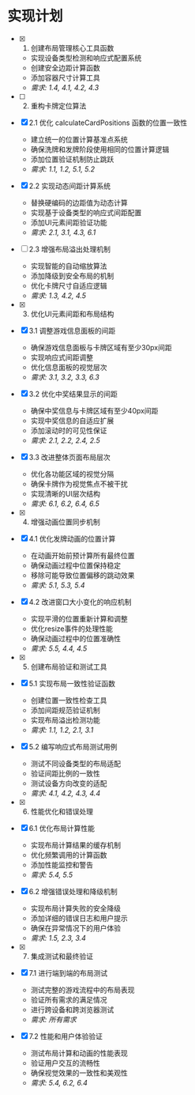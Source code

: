 # 实现计划

- [x] 1. 创建布局管理核心工具函数











  - 实现设备类型检测和响应式配置系统
  - 创建安全边距计算函数
  - 添加容器尺寸计算工具
  - _需求: 1.4, 4.1, 4.2, 4.3_

- [ ] 2. 重构卡牌定位算法
- [x] 2.1 优化 calculateCardPositions 函数的位置一致性



  - 建立统一的位置计算基准点系统
  - 确保洗牌和发牌阶段使用相同的位置计算逻辑
  - 添加位置验证机制防止跳跃
  - _需求: 1.1, 1.2, 5.1, 5.2_

- [x] 2.2 实现动态间距计算系统






  - 替换硬编码的边距值为动态计算
  - 实现基于设备类型的响应式间距配置
  - 添加UI元素间距验证功能
  - _需求: 2.1, 3.1, 4.3, 6.1_

- [ ] 2.3 增强布局溢出处理机制
  - 实现智能的自动缩放算法
  - 添加降级到安全布局的机制
  - 优化卡牌尺寸自适应逻辑
  - _需求: 1.3, 4.2, 4.5_

- [x] 3. 优化UI元素间距和布局结构





- [x] 3.1 调整游戏信息面板的间距



  - 确保游戏信息面板与卡牌区域有至少30px间距
  - 实现响应式间距调整
  - 优化信息面板的视觉层次
  - _需求: 3.1, 3.2, 3.3, 6.3_

- [x] 3.2 优化中奖结果显示的间距



  - 确保中奖信息与卡牌区域有至少40px间距
  - 实现中奖信息的自适应扩展
  - 添加滚动时的可见性保证
  - _需求: 2.1, 2.2, 2.4, 2.5_

- [x] 3.3 改进整体页面布局层次


  - 优化各功能区域的视觉分隔
  - 确保卡牌作为视觉焦点不被干扰
  - 实现清晰的UI层次结构
  - _需求: 6.1, 6.2, 6.4, 6.5_

- [x] 4. 增强动画位置同步机制





- [x] 4.1 优化发牌动画的位置计算



  - 在动画开始前预计算所有最终位置
  - 确保动画过程中位置保持稳定
  - 移除可能导致位置偏移的跳动效果
  - _需求: 5.1, 5.3, 5.4_

- [x] 4.2 改进窗口大小变化的响应机制






  - 实现平滑的位置重新计算和调整
  - 优化resize事件的处理性能
  - 确保动画过程中的位置准确性
  - _需求: 5.5, 4.4, 4.5_

- [x] 5. 创建布局验证和测试工具




- [x] 5.1 实现布局一致性验证函数



  - 创建位置一致性检查工具
  - 添加间距规范验证机制
  - 实现布局溢出检测功能
  - _需求: 1.1, 1.2, 2.1, 3.1_

- [x] 5.2 编写响应式布局测试用例


  - 测试不同设备类型的布局适配
  - 验证间距比例的一致性
  - 测试设备方向改变的适配
  - _需求: 4.1, 4.2, 4.3, 4.4_

- [x] 6. 性能优化和错误处理













- [x] 6.1 优化布局计算性能







  - 实现布局计算结果的缓存机制
  - 优化频繁调用的计算函数
  - 添加性能监控和警告
  - _需求: 5.4, 5.5_

- [x] 6.2 增强错误处理和降级机制



  - 实现布局计算失败的安全降级
  - 添加详细的错误日志和用户提示
  - 确保在异常情况下的用户体验
  - _需求: 1.5, 2.3, 3.4_

- [x] 7. 集成测试和最终验证





- [x] 7.1 进行端到端的布局测试



  - 测试完整的游戏流程中的布局表现
  - 验证所有需求的满足情况
  - 进行跨设备和跨浏览器测试
  - _需求: 所有需求_

- [x] 7.2 性能和用户体验验证


  - 测试布局计算和动画的性能表现
  - 验证用户交互的流畅性
  - 确保视觉效果的一致性和美观性
  - _需求: 5.4, 6.2, 6.4_